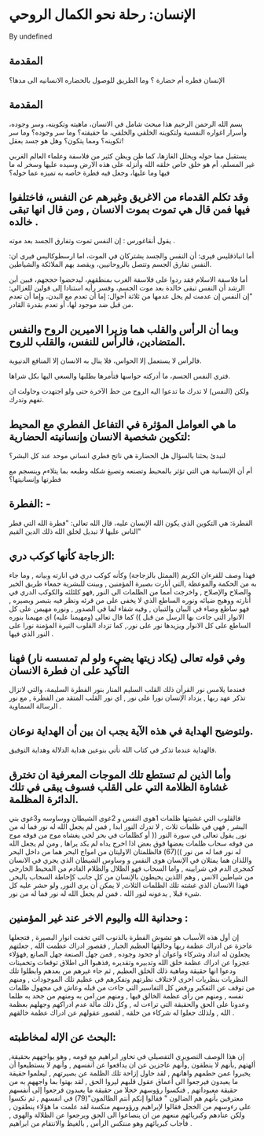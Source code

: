 # الإنسان: رحلة نحو الكمال الروحي

By undefined

## المقدمة

الإنسان فطره أم حضارة ؟ وما الطريق للوصول بالحضاره الانسانيه الى مدها؟

## المقدمة

بسم الله الرحمن الرحيم هذا مبحث شامل في الانسان، ماهيته وتكوينه، وسر وجوده، وأسرار اغواره النفسية ولتكوينه الخلقي والخلقي، ما حقيقته؟ وما سر وجوده؟ وما سر تكوينه؟ ومما يتكون؟ وهل هو جسد بعقل!

يستقبل مما حوله ويحلل الغازها، كما ظن ويظن كثير من فلاسفة وعلماء العالم الغربي غير المسلم، أم هو خلق خاص خلقه الله وأنزله على هذه الارض وسيده عليها وسخر له ما فيها وما عليها، وجعل فيه فطرة خاصه به تميزه عما حوله؟

## وقد تكلم القدماء من الاغريق وغيرهم عن النفس، فاختلفوا فيها فمن قال هي تموت بموت الانسان , ومن قال انها تبقى خالده .

يقول أنقاغورس : إن النفس تموت وتفارق الجسد بعد موته .

أما انباذقليس فيرى: أن النفس والجسد يشتركان في الموت، اما ارسطوكاليس فيرى ان: النفس تفارق الجسم وتتصل بالروحانيين، ويقصد بهم الملائكة والشياطين.

أما فلاسفة الاسلام فقد ردوا على فلاسفة الغرب بمنطقهم، ليدحضوا حججهم، فبين أبن الرشد أن النفس تبقى خالدة بعد موت الجسم، وفسر رأيه استنادا إلى قولين للغزالي: "إن النفس إن عدمت لم يخل عدمها من ثلاثة أحوال: إما أن تعدم مع البدن، وإما أن تعدم من قبل ضد موجود لها، أو تعدم بقدرة القادر.

## وبما أن الرأس والقلب هما وزيرا الاميرين الروح والنفس المتضادين، فالرأس للنفس، والقلب للروح.

فالرأس لا يستعمل إلا الحواس، فلا ينال به الانسان إلا المنافع الدنيوية.

فتري النفس الجسم، ما أدركته حواسها فتأمرها بطلبها والسعي اليها بكل شراها.

ولكن (النفس) لا تدرك ما تدعوا اليه الروح من حظ الآخرة حتى ولو اجتهدت وحاولت ان تفهم وتدرك.

## ما هي العوامل المؤثرة في التفاعل الفطري مع المحيط لتكوين شخصية الانسان وإنسانيته الحضارية:

لنبدئ بحثنا بالسؤال هل الحضارة هي ناتج فطري انساني موحد عند كل البشر؟

أم أن الإنسانية هي التي تؤثر بالمحيط وتصنعه وتصيغ شكله وطبعه بما يتلاءم وينسجم مع فطرتها وإنسانيتها؟

## الفطرة: -

الفطرة: هي التكوين الذي يكون الله الإنسان عليه، قال الله تعالى: "فطرة الله التي فطر الناس عليها لا تبديل لخلق الله ذلك الدين القيم"

## الزجاجة كأنها كوكب دري:

فهذا وصف للقرءان الكريم (الممثل بالزجاجة) وكأنه كوكب دري في انارته وبيانه , وما جاء به من الحكمة والموعظة ,التي أنارت بصيرة المؤمنين , وبينت للبشرية جمعاء طريق الخير والصلاح والإصلاح , واخرجت أمما من الظلمات الى النور ,فهو كلئلئه والكوكب الدري في أنارته ووهيج ضيائه ونوره الساطع الذي لا يخفى على من قرئه ونظر فيه بتبصر وبصيره , فهو ساطع وضاء في البيان والتبيان , وفيه شفاء لما في الصدور , ونوره مهيمن على كل الانوار التي جاءت بها الرسل من قبل )) كما قال تعالى (ومهيمنا عليه) اي مهيمنا بنوره الساطع على كل الانوار ويزيدها نور على نور., كما تزداد القلوب النيرة المؤمنة نورا على النور الذي فيها .

## وفي قوله تعالى (يكاد زيتها يضيء ولو لم تمسسه نار) فهنا التأكيد على ان فطرة الانسان

فعندما يلامس نور القرأن ذلك القلب السليم المنار بنور الفطرة السليمة، والتي لاتزال تذكر عهد ربها , يزداد الإنسان نورا على نور , اي نور القلب المتقد من الفطرة , مع نور الرسالة السماوية .

## ولتوضيح الهداية في هذه الآية يجب ان بين أن الهداية نوعان.

فالهداية عندما تذكر في كتاب الله تأتي بنوعين هداية الدلالة وهداية التوفيق.

## وأما الذين لم تستطع تلك الموجات المعرفية ان تخترق غشاوة الظلامة التي على القلب فسوف يبقى في تلك الدائرة المظلمة.

فالقلوب التي غشيتها ظلمات 1هوى النفس و 2غوى الشيطان ووساوسه و3غوى بني البشر , فهي في ظلمات ثلاث , لا تدرك النور ابدا , فمن لم يجعل الله له نور فما له من نور, يقول تعالى في سورة النور (( أو كظلمات في بحر لجي يغشاه موج من فوقه موج من فوقه سحاب ظلمات بعضها فوق بعض اذا اخرج يداه لم يكد يراها , ومن لم يجعل الله له نور فما له من نور ))(67) فالظلمتان الاوليتان من امواج البحر هما من داخل البحر واللذان هما يمثلان في الإنسان هوى النفس و وساوس الشيطان الذي يجري في الانسان كمجرى الدم في شرايينه , واما السحاب فهو الظلال والظلام القادم من المحيط الخارجي من شياطين الانس , وهم اللذين يحيطون بالإنسان من كل جانب كإحاطة السحاب بالبحر, فهذا الانسان الذي غشته تلك الظلمات الثلاث, لا يمكن أن يرى النور, ولو حشر عليه كل شيء قبلا , يدعونه لنور الله . فمن لم يجعل الله له نور فما له من نور.

## وحدانية الله واليوم الاخر عند غير المؤمنين :

إن أول هذه الأسباب هو تشوش الفطرة بالذنوب التي تخفت انوار البصيرة , فتجعلها عاجزة عن ادراك عظمة ربها وخالقها العظيم الجبار , فقصور ادراك عظمت الله , جعلتهم يجعلون له انداد وشركاء واعوان أو جحود وجوده , فمن جهل الصنعة جهل الصانع ,فهؤلاء عجزوا عن ادراك عظمة خلق الله وتدبيره وتقديره ,فذهبوا الى اطلاق توقعات وتخمينات ودعوا انها حقيقة وماهية ذلك الخلق العظيم , ثم جاء غيرهم من بعدهم وابطلوا تلك النظريات بنظريات اخرى لاختلاف نظرتهم وتفكرهم في عظيم تلك الموجودات , ومنهم من توقف عن التفكير ورفض كل التفاسير التي جاءت من قبله وعاش في مجهول ظلمات نفسه , ومنهم من رأى عظمة الخالق فيها , ومنهم من امن به ومنهم من جحد به ظلما وعدونا على الحق والحقيقة التي تراءت له , وكل ذلك مألة عدم ادراكهم وجهلهم بعظمة الله , ولذلك جعلوا له شركاء من خلقه , لقصور عقولهم عن ادراك عظمة خالقهم .

## البحث عن الإله لمخاطبته:

,إن هذا الوصف التصويري التفصيلي في تحاور ابراهيم مع قومه , وهو يواجههم بحقيقة ألهتهم ,بأنهم لا ينطقون ,وأنهم عاجزين عن ان يدافعوا عن أنفسهم , وأنهم لا يستطيعوا أن يخبروا عمن حطمهم واهانهم , لقد حاول إزاحة تلك الظلمة عن بصيرتهم , ليعلموا حقيقة ما يعبدون فيرجعوا الى أعماق عقول قلبهم ليروا الحق , لقد بهتوا بما واجههم به من حقيقة معبوداتهم , فنكسوا رؤوسهم خجلا من حقيقة ما يعبدون فرجعوا إلى أنفسهم معترفين بأنهم هم الضالون " فقالوا إنكم أنتم الظالمون"(79) في انفسهم , ثم نكسوا على رءوسهم من الخجل فقالوا لإبراهيم ورؤوسهم منكسة لقد علمت ما هؤلاء ينطقون , ولكن عنادهم وكبريائهم منعهم من ان ينصاعوا الى الحق ويرجعوا عن الظلالة والهوى , فأجاب كبريائهم وهو منتكس الرأس , بالغيظ والانتقام من ابراهيم .

